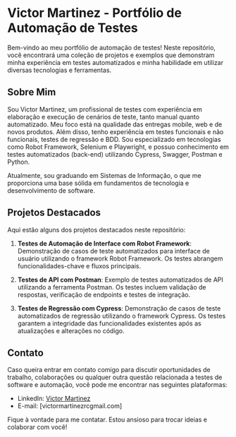 # Victor Martinez - Portfólio de Automação de Testes

Bem-vindo ao meu portfólio de automação de testes! Neste repositório, você encontrará uma coleção de projetos e exemplos que demonstram minha experiência em testes automatizados e minha habilidade em utilizar diversas tecnologias e ferramentas.

## Sobre Mim

Sou Victor Martinez, um profissional de testes com experiência em elaboração e execução de cenários de teste, tanto manual quanto automatizado. Meu foco está na qualidade das entregas mobile, web e de novos produtos. Além disso, tenho experiência em testes funcionais e não funcionais, testes de regressão e BDD. Sou especializado em tecnologias como Robot Framework, Selenium e Playwright, e possuo conhecimento em testes automatizados (back-end) utilizando Cypress, Swagger, Postman e Python.

Atualmente, sou graduando em Sistemas de Informação, o que me proporciona uma base sólida em fundamentos de tecnologia e desenvolvimento de software.

## Projetos Destacados

Aqui estão alguns dos projetos destacados neste repositório:

1. **Testes de Automação de Interface com Robot Framework**: Demonstração de casos de teste automatizados para interface de usuário utilizando o framework Robot Framework. Os testes abrangem funcionalidades-chave e fluxos principais.

2. **Testes de API com Postman**: Exemplo de testes automatizados de API utilizando a ferramenta Postman. Os testes incluem validação de respostas, verificação de endpoints e testes de integração.

3. **Testes de Regressão com Cypress**: Demonstração de casos de teste automatizados de regressão utilizando o framework Cypress. Os testes garantem a integridade das funcionalidades existentes após as atualizações e alterações no código.

## Contato

Caso queira entrar em contato comigo para discutir oportunidades de trabalho, colaborações ou qualquer outra questão relacionada a testes de software e automação, você pode me encontrar nas seguintes plataformas:

- LinkedIn: [Victor Martinez](https://www.linkedin.com/in/victorleafar/)
- E-mail: [victormartinezrcgmail.com]

Fique à vontade para me contatar. Estou ansioso para trocar ideias e colaborar com você!

